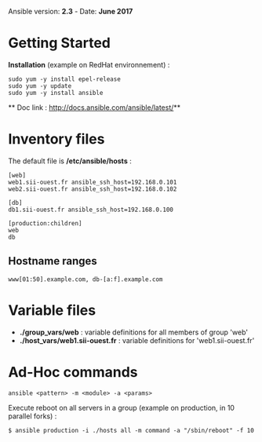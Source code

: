  Ansible version: __2.3__ - Date: __June 2017__

# Getting Started
**Installation** (example on RedHat environnement) : 
```
sudo yum -y install epel-release
sudo yum -y update
sudo yum -y install ansible
```

** Doc link : http://docs.ansible.com/ansible/latest/**

# Inventory files
The default file is **/etc/ansible/hosts** :
```
[web]
web1.sii-ouest.fr ansible_ssh_host=192.168.0.101
web2.sii-ouest.fr ansible_ssh_host=192.168.0.102

[db]
db1.sii-ouest.fr ansible_ssh_host=192.168.0.100

[production:children]
web
db
```

## Hostname ranges
```
www[01:50].example.com, db-[a:f].example.com
```

# Variable files
 - **./group_vars/web** : variable definitions for all members of group 'web'
 - **./host_vars/web1.sii-ouest.fr** : variable definitions for 'web1.sii-ouest.fr'

# Ad-Hoc commands
```ansible <pattern> -m <module> -a <params>```

Execute reboot on all servers in a group (example on production, in 10 parallel forks) :
```
$ ansible production -i ./hosts all -m command -a "/sbin/reboot" -f 10
```
